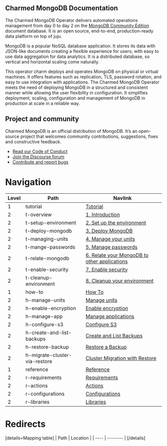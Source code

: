 ## Charmed MongoDB Documentation 

The Charmed MongoDB Operator delivers automated operations management from day 0 to day 2 on the [MongoDB Community Edition](https://github.com/mongodb/mongo) document database. It is an open source, end-to-end, production-ready data platform on top of juju.

MongoDB is a popular NoSQL database application. It stores its data with JSON-like documents creating a flexible experience for users; with easy to use data aggregation for data analytics. It is a distributed database, so vertical and horizontal scaling come naturally.

This operator charm deploys and operates MongoDB on physical or virtual machines. It offers features such as replication, TLS, password rotation, and easy to use integration with applications. The Charmed MongoDB Operator meets the need of deploying MongoDB in a structured and consistent manner while allowing the user flexibility in configuration. It simplifies deployment, scaling, configuration and management of MongoDB in production at scale in a reliable way.

## Project and community

Charmed MongoDB is an official distribution of MongoDB. It’s an open-source project that welcomes community contributions, suggestions, fixes and constructive feedback.
- [Read our Code of Conduct](https://ubuntu.com/community/code-of-conduct)
- [Join the Discourse forum](https://discourse.charmhub.io/tag/mongodb)
- [Contribute and report bugs](https://github.com/canonical/mongodb-operator)


# Navigation

| Level | Path     | Navlink                         |
| ----- | -------- | ------------------------------- |
| 1 | tutorial | [Tutorial]() |
| 2 | t-overview | [1. Introduction](/t/charmed-mongodb-tutorial/8061) |
| 2 | t-setup-environment | [2. Set up the environment](/t/charmed-mongodb-tutorial-environment-setup/8622) |
| 2 | t-deploy-mongodb | [3. Deploy MongoDB](/t/charmed-mongodb-tutorial-deploy-mongodb/8621) |
| 2 | t-managing-units | [4. Manage your units](/t/charmed-mongodb-tutorial-managing-units/8620) |
| 2 | t-mange-passwords | [5. Manage passwords](/t/charmed-mongodb-tutorial-manage-passwords/8630) |
| 2 | t-relate-mongodb | [6. Relate your MongoDB to other applications](/t/charmed-mongodb-tutorial-relate-your-mongodb-deployment/8629) |
| 2 | t-enable-security | [7. Enable security](/t/charmed-mongodb-tutorial-enable-security/8628) |
| 2 | t-cleanup-environment | [8. Cleanup your environment](/t/charmed-mongodb-tutorial-environment-cleanup/8627) |
| 1 | how-to | [How To]() |
| 2 | h-manage-units | [Manage units](/t/mongodb-how-to-manage-units/8637) |
| 2 | h-enable-encryption | [Enable encryption](/t/mongodb-how-to-enable-encryption/8636) |
| 2 | h-manage-app | [Manage applications](/t/mongodb-how-to-manage-related-applications/8634) |
| 2 | h-configure-s3 | [Configure S3](/t/configuring-settings-for-s3/8834) |
| 2 | h-create-and-list-backups | [Create and List Backups](/t/how-to-create-and-list-backups/8788) |
| 2 | h-restore-backup | [Restore a Backup](/t/restoring-a-backup/8836) |
| 2 | h-migrate-cluster-via-restore | [Cluster Migration with Restore](/t/cluster-migration-via-restore/8835) |
| 1 | reference | [Reference]() |
| 2 | r-requirements | [Requirements](/t/mongodb-requirements/8635) |
| 2 | r-actions | [Actions](https://charmhub.io/mongodb/actions) |
| 2 | r-configurations | [Configurations](https://charmhub.io/mongodb/configure) |
| 2 | r-libraries | [Libraries](https://charmhub.io/mongodb/libraries/helpers) |

# Redirects

[details=Mapping table]
| Path | Location |
| ---- | -------- |
[/details]
